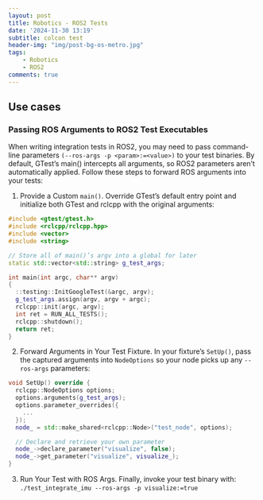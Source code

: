 ```yaml
---
layout: post
title: Robotics - ROS2 Tests
date: '2024-11-30 13:19'
subtitle: colcon test
header-img: "img/post-bg-os-metro.jpg"
tags:
    - Robotics
    - ROS2
comments: true
---
```



## Use cases

### Passing ROS Arguments to ROS2 Test Executables

When writing integration tests in ROS2, you may need to pass command-line parameters `(--ros-args -p <param>:=<value>)` to your test binaries. By default, GTest’s main() intercepts all arguments, so ROS2 parameters aren’t automatically applied. Follow these steps to forward ROS arguments into your tests:

1. Provide a Custom `main()`. Override GTest’s default entry point and initialize both GTest and rclcpp with the original arguments:

```cpp
#include <gtest/gtest.h>
#include <rclcpp/rclcpp.hpp>
#include <vector>
#include <string>

// Store all of main()’s argv into a global for later
static std::vector<std::string> g_test_args;

int main(int argc, char** argv)
{
  ::testing::InitGoogleTest(&argc, argv);
  g_test_args.assign(argv, argv + argc);
  rclcpp::init(argc, argv);
  int ret = RUN_ALL_TESTS();
  rclcpp::shutdown();
  return ret;
}
```

2. Forward Arguments in Your Test Fixture. In your fixture’s `SetUp()`, pass the captured arguments into `NodeOptions` so your node picks up any `--ros-args` parameters:

```cpp
void SetUp() override {
  rclcpp::NodeOptions options;
  options.arguments(g_test_args);
  options.parameter_overrides({
    ... 
  });
  node_ = std::make_shared<rclcpp::Node>("test_node", options);

  // Declare and retrieve your own parameter
  node_->declare_parameter("visualize", false);
  node_->get_parameter("visualize", visualize_);
}
```

3. Run Your Test with ROS Args. Finally, invoke your test binary with: `./test_integrate_imu --ros-args -p visualize:=true`
